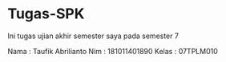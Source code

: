 # Tugas-SPK
Ini tugas ujian akhir semester saya pada semester 7

Nama : Taufik Abrilianto
Nim : 181011401890
Kelas : 07TPLM010
